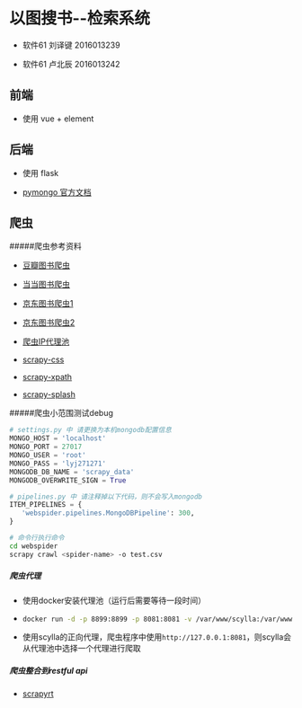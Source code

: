 # 以图搜书--检索系统
* 软件61 刘译键 2016013239

* 软件61 卢北辰 2016013242

## 前端

* 使用 vue + element



## 后端

* 使用 flask

* [pymongo 官方文档](https://api.mongodb.com/python/current/index.html)

## 爬虫

#####爬虫参考资料

* [豆瓣图书爬虫](https://github.com/40robber/ScrapyDouban)
* [当当图书爬虫](https://github.com/HunterChao/Dangdang/blob/master/Dangdang/dangdang/spiders/dangdang.py)
* [京东图书爬虫1](https://book.jd.com/booksort.html)
* [京东图书爬虫2](https://www.cnblogs.com/kangoroo/p/6071501.html)

* [爬虫IP代理池](https://scylla.wildcat.io/zh/latest/)

* [scrapy-css](<http://www.scrapyd.cn/doc/185.html>)

* [scrapy-xpath](http://www.scrapyd.cn/doc/186.html)

* [scrapy-splash](https://www.cnblogs.com/jclian91/p/8590617.html)

#####爬虫小范围测试debug

```python
# settings.py 中 请更换为本机mongodb配置信息
MONGO_HOST = 'localhost'
MONGO_PORT = 27017
MONGO_USER = 'root'
MONGO_PASS = 'lyj271271'
MONGODB_DB_NAME = 'scrapy_data'
MONGODB_OVERWRITE_SIGN = True
```

```python
# pipelines.py 中 请注释掉以下代码，则不会写入mongodb
ITEM_PIPELINES = {
   'webspider.pipelines.MongoDBPipeline': 300,
}
```

```bash
# 命令行执行命令
cd webspider
scrapy crawl <spider-name> -o test.csv
```

##### 爬虫代理

* 使用docker安装代理池（运行后需要等待一段时间）

* ```bash
  docker run -d -p 8899:8899 -p 8081:8081 -v /var/www/scylla:/var/www/scylla --name scylla wildcat/scylla:latest
  ```

* 使用scylla的正向代理，爬虫程序中使用``http://127.0.0.1:8081``，则scylla会从代理池中选择一个代理进行爬取

##### 爬虫整合到restful api

* [scrapyrt](https://www.cnblogs.com/lxbmaomao/p/10372235.html)